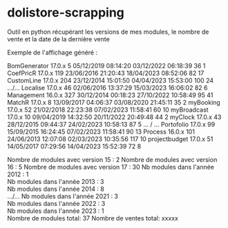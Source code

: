 # dolistore-scrapping
Outil en python récupérant les versions de mes modules, le nombre de vente et la date de la dernière vente

Exemple de l'affichage généré : 

BomGenerator 17.0.x 5 05/12/2019 08:14:20 03/12/2022 06:18:39 36 1
CoefPricR 17.0.x 119 23/06/2016 21:20:43 18/04/2023 08:52:06 82 17
CustomLine 17.0.x 204 23/12/2014 15:01:50 04/04/2023 15:53:00 100 24
.../...
Localise 17.0.x 46 02/06/2016 13:37:29 15/03/2023 16:06:02 82 6
Management 16.0.x 327 30/12/2014 00:18:23 27/10/2022 10:58:49 95 41
        MatchR 17.0.x 8 13/09/2017 04:06:37 03/08/2020 21:45:11 35 2
myBooking 17.0.x 52 21/02/2018 22:23:38 07/02/2023 11:58:41 60 10
myBroadcast 17.0.x 10 09/04/2019 14:32:50 20/11/2022 20:49:48 44 2
myClock 17.0.x 43 28/12/2015 09:44:37 24/02/2023 10:58:13 87 5
... / ... 
Portofolio 17.0.x 99 15/09/2015 16:24:45 07/02/2023 11:58:41 90 13
Process 16.0.x 101 24/06/2013 12:07:08 02/03/2023 10:35:56 117 10
projectbudget 17.0.x 51 14/05/2017 07:29:56 14/04/2023 15:52:39 72 8


Nombre de modules avec version 15 : 2 
Nombre de modules avec version 16 : 5 
Nombre de modules avec version 17 : 30
Nb modules dans l'année 2012 : 1      
Nb modules dans l'année 2013 : 3      
Nb modules dans l'année 2014 : 8      
.../...
Nb modules dans l'année 2021 : 3      
Nb modules dans l'année 2022 : 3      
Nb modules dans l'année 2023 : 1      
Nombre de modules total: 37
Nombre de ventes total: xxxxx
